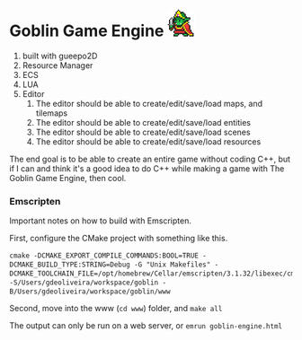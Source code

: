 # Goblin Game Engine ![Goblin](gbln.png)

1. built with gueepo2D
2. Resource Manager
3. ECS
4. LUA
5. Editor
   1. The editor should be able to create/edit/save/load maps, and tilemaps
   2. The editor should be able to create/edit/save/load entities
   3. The editor should be able to create/edit/save/load scenes
   4. The editor should be able to create/edit/save/load resources

The end goal is to be able to create an entire game without coding C++, but if I can and think it's a good idea to do C++ while making a game with The Goblin Game Engine, then cool.

### Emscripten

Important notes on how to build with Emscripten.

First, configure the CMake project with something like this.

```
cmake -DCMAKE_EXPORT_COMPILE_COMMANDS:BOOL=TRUE -DCMAKE_BUILD_TYPE:STRING=Debug -G "Unix Makefiles" -DCMAKE_TOOLCHAIN_FILE=/opt/homebrew/Cellar/emscripten/3.1.32/libexec/cmake/Modules/Platform/Emscripten.cmake -S/Users/gdeoliveira/workspace/goblin -B/Users/gdeoliveira/workspace/goblin/www
```

Second, move into the www (`cd www`) folder, and `make all`

The output can only be run on a web server, or `emrun goblin-engine.html`